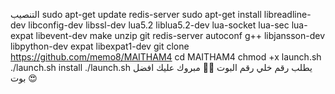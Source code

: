 التنصيب
sudo apt-get update
redis-server
sudo apt-get install libreadline-dev libconfig-dev libssl-dev lua5.2 liblua5.2-dev lua-socket lua-sec lua-expat libevent-dev make unzip git redis-server autoconf g++ libjansson-dev libpython-dev expat libexpat1-dev
git clone https://github.com/memo8/MAITHAM4
cd MAITHAM4
chmod +x launch.sh
./launch.sh install
./launch.sh
يطلب رقم خلي رقم البوت ✋🏿
مبروك عليك افضل بوت 😍
